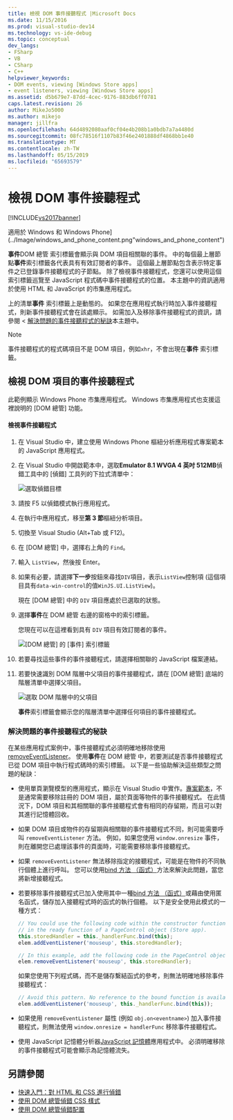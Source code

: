 ```yaml
---
title: 檢視 DOM 事件接聽程式 |Microsoft Docs
ms.date: 11/15/2016
ms.prod: visual-studio-dev14
ms.technology: vs-ide-debug
ms.topic: conceptual
dev_langs:
- FSharp
- VB
- CSharp
- C++
helpviewer_keywords:
- DOM events, viewing [Windows Store apps]
- event listeners, viewing [Windows Store apps]
ms.assetid: d5b679e7-87dd-4cec-9176-883db6ff0781
caps.latest.revision: 26
author: MikeJo5000
ms.author: mikejo
manager: jillfra
ms.openlocfilehash: 64d4892080aaf0cf04e4b208b1a0bdb7a7a4480d
ms.sourcegitcommit: 08fc78516f1107b83f46e2401888df4868bb1e40
ms.translationtype: MT
ms.contentlocale: zh-TW
ms.lasthandoff: 05/15/2019
ms.locfileid: "65693579"
---
```

# <a name="view-dom-event-listeners"></a>檢視 DOM 事件接聽程式
[!INCLUDE[vs2017banner](../includes/vs2017banner.md)]

適用於 Windows 和 Windows Phone] (../Image/windows_and_phone_content.png"windows_and_phone_content")

 **事件**DOM 總管 索引標籤會顯示與 DOM 項目相關聯的事件。 中的每個最上層節點**事件**索引標籤各代表具有有效訂閱者的事件。 這個最上層節點包含表示特定事件之已登錄事件接聽程式的子節點。 除了檢視事件接聽程式，您還可以使用這個索引標籤巡覽至 JavaScript 程式碼中事件接聽程式的位置。 本主題中的資訊適用於使用 HTML 和 JavaScript 的市集應用程式。

 上的清單**事件** 索引標籤上是動態的。 如果您在應用程式執行時加入事件接聽程式，則新事件接聽程式會在該處顯示。 如需加入及移除事件接聽程式的資訊，請參閱 <<c0> [ 解決問題的事件接聽程式的秘訣](#Tips)本主題中。

> [!NOTE]
> 事件接聽程式的程式碼項目不是 DOM 項目，例如`xhr`，不會出現在**事件** 索引標籤。

## <a name="view-event-listeners-for-dom-elements"></a>檢視 DOM 項目的事件接聽程式
 此範例顯示 Windows Phone 市集應用程式。 Windows 市集應用程式也支援這裡說明的 [DOM 總管] 功能。

#### <a name="to-view-event-listeners"></a>檢視事件接聽程式

1. 在 Visual Studio 中，建立使用 Windows Phone 樞紐分析應用程式專案範本的 JavaScript 應用程式。

2. 在 Visual Studio 中開啟範本中，選取**Emulator 8.1 WVGA 4 英吋 512MB**偵錯工具中的 [偵錯] 工具列的下拉式清單中：

     ![選取偵錯目標](../debugger/media/js-dom-debug-target-emu.png "JS_DOM_Debug_Target_Emu")

3. 請按 F5 以偵錯模式執行應用程式。

4. 在執行中應用程式，移至**第 3 節**樞紐分析項目。

5. 切換至 Visual Studio (Alt+Tab 或 F12)。

6. 在 [DOM 總管] 中，選擇右上角的 `Find`。

7. 輸入 `ListView`，然後按 Enter。

8. 如果有必要，請選擇**下一步**按鈕來尋找`DIV`項目，表示`ListView`控制項 (這個項目具有`data-win-control`的值`WinJS.UI.ListView`)。

     現在 [DOM 總管] 中的 `DIV` 項目應處於已選取的狀態。

9. 選擇**事件**在 DOM 總管 右邊的窗格中的索引標籤。

     您現在可以在這裡看到具有 `DIV` 項目有效訂閱者的事件。

     ![[DOM 總管] 的 [事件] 索引標籤](../debugger/media/js-dom-events.png "JS_DOM_Events")

10. 若要尋找這些事件的事件接聽程式，請選擇相關聯的 JavaScript 檔案連結。

11. 若要快速識別 DOM 階層中父項目的事件接聽程式，請在 [DOM 總管] 底端的階層清單中選擇父項目。

     ![選取 DOM 階層中的父項目](../debugger/media/js-dom-breadcrumbs.png "JS_DOM_Breadcrumbs")

     **事件**索引標籤會顯示您的階層清單中選擇任何項目的事件接聽程式。

### <a name="Tips"></a> 解決問題的事件接聽程式的秘訣
 在某些應用程式案例中，事件接聽程式必須明確地移除使用[removeEventListener](https://msdn.microsoft.com/library/ie/ff975250\(v=vs.85\).aspx)。 使用**事件**在 DOM 總管 中，若要測試是否事件接聽程式已從 DOM 項目中執行程式碼時的索引標籤。 以下是一些協助解決這些類型之問題的秘訣：

- 使用單頁瀏覽模型的應用程式，顯示在 Visual Studio 中實作。[專案範本](https://msdn.microsoft.com/library/windows/apps/hh758331.aspx)，不是通常需要移除註冊的 DOM 項目，屬於頁面等物件的事件接聽程式。 在此情況下，DOM 項目和其相關聯的事件接聽程式會有相同的存留期，而且可以對其進行記憶體回收。

- 如果 DOM 項目或物件的存留期與相關聯的事件接聽程式不同，則可能需要呼叫 `removeEventListener` 方法。 例如，如果您使用 `window.onresize` 事件，則在離開您已處理該事件的頁面時，可能需要移除事件接聽程式。

- 如果 `removeEventListener` 無法移除指定的接聽程式，可能是在物件的不同執行個體上進行呼叫。 您可以使用[bind 方法 （函式）](https://developer.mozilla.org/docs/Web/JavaScript/Reference/Global_Objects/Function/bind)方法來解決此問題，當您將新增接聽程式。

- 若要移除事件接聽程式已加入使用其中一種[bind 方法 （函式）](https://developer.mozilla.org/docs/Web/JavaScript/Reference/Global_Objects/Function/bind)或藉由使用匿名函式，儲存加入接聽程式時的函式的執行個體。 以下是安全使用此模式的一種方式：

    ```javascript
    // You could use the following code within the constructor function of an object, or
    // in the ready function of a PageControl object (Store app).
    this.storedHandler = this._handlerFunc.bind(this);
    elem.addEventListener('mouseup', this.storedHandler);

    // In this example, add the following code in the PageControl object's unload function.
    elem.removeEventListener('mouseup', this.storedHandler);

    ```

     如果您使用下列程式碼，而不是儲存繫結函式的參考，則無法明確地移除事件接聽程式：

    ```javascript
    // Avoid this pattern. No reference to the bound function is available.
    elem.addEventListener('mouseup', this._handlerFunc.bind(this));
    ```

- 如果使用 `removeEventListener` 屬性 (例如 `obj.on<eventname>`) 加入事件接聽程式，則無法使用 `window.onresize = handlerFunc` 移除事件接聽程式。

- 使用 JavaScript 記憶體分析器[JavaScript 記憶體](../profiling/javascript-memory.md)應用程式中。 必須明確移除的事件接聽程式可能會顯示為記憶體流失。

## <a name="see-also"></a>另請參閱

- [快速入門：對 HTML 和 CSS 進行偵錯](../debugger/quickstart-debug-html-and-css.md)
- [使用 DOM 總管偵錯 CSS 樣式](../debugger/debug-css-styles-using-dom-explorer.md)
- [使用 DOM 總管偵錯配置](../debugger/debug-layout-using-dom-explorer.md)